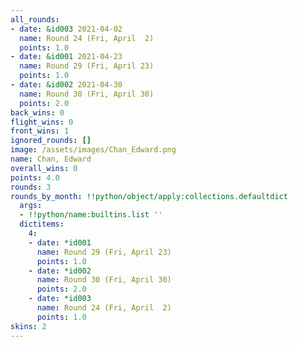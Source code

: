 ```yaml
---
all_rounds:
- date: &id003 2021-04-02
  name: Round 24 (Fri, April  2)
  points: 1.0
- date: &id001 2021-04-23
  name: Round 29 (Fri, April 23)
  points: 1.0
- date: &id002 2021-04-30
  name: Round 30 (Fri, April 30)
  points: 2.0
back_wins: 0
flight_wins: 0
front_wins: 1
ignored_rounds: []
image: /assets/images/Chan_Edward.png
name: Chan, Edward
overall_wins: 0
points: 4.0
rounds: 3
rounds_by_month: !!python/object/apply:collections.defaultdict
  args:
  - !!python/name:builtins.list ''
  dictitems:
    4:
    - date: *id001
      name: Round 29 (Fri, April 23)
      points: 1.0
    - date: *id002
      name: Round 30 (Fri, April 30)
      points: 2.0
    - date: *id003
      name: Round 24 (Fri, April  2)
      points: 1.0
skins: 2
---
```


